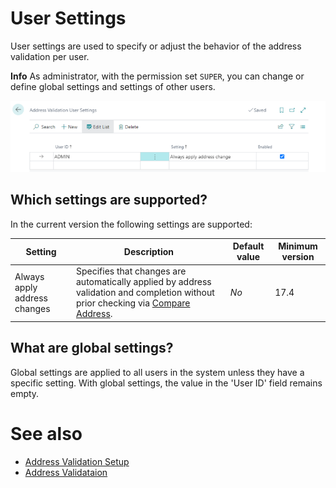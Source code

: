 # User Settings

User settings are used to specify or adjust the behavior of the address validation per user.

<div class="alert alert-info">
    <i class="fa-duotone fa-solid fa-circle-info fa-xl"></i>
    <strong>Info</strong> As administrator, with the permission set <code>SUPER</code>, you can change or define global settings and settings of other users.
</div>

![User Settings](/assets/images/365-business-address-validation/user-settings.en-US.png)

## Which settings are supported?

In the current version the following settings are supported:

| Setting | Description | Default value | Minimum version |
| --- | --- | --- | --- |
| Always apply address changes | Specifies that changes are automatically applied by address validation and completion without prior checking via [Compare Address](address-validation.md). | _No_ | 17.4 |

## What are global settings?

Global settings are applied to all users in the system unless they have a specific setting. With global settings, the value in the 'User ID' field remains empty.

# See also 
 - [Address Validation Setup](setup.md)
 - [Address Validataion](address-validation.md)